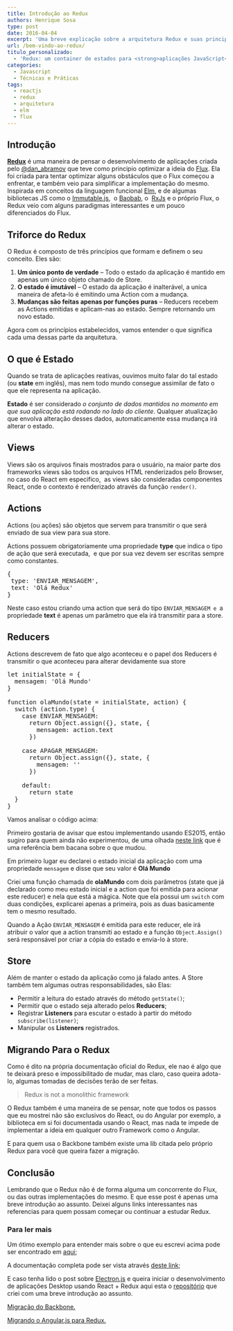 ```yaml
---
title: Introdução ao Redux
authors: Henrique Sosa
type: post
date: 2016-04-04
excerpt: 'Uma breve explicação sobre a arquitetura Redux e suas principais características '
url: /bem-vindo-ao-redux/
titulo_personalizado:
  - 'Redux: um container de estados para <strong>aplicações JavaScript</strong>'
categories:
  - Javascript
  - Técnicas e Práticas
tags:
  - reactjs
  - redux
  - arquitetura
  - elm
  - flux
---
```


## Introdução

**[Redux][1]** é uma maneira de pensar o desenvolvimento de aplicações criada pelo <a href="https://twitter.com/dan_abramov" target="_blank">@dan_abramov</a> que teve como principio optimizar a ideia do <a href="https://facebook.github.io/flux/" target="_blank">Flux</a>. Ela foi criada para tentar optimizar alguns obstáculos que o Flux começou a enfrentar, e também veio para simplificar a implementação do mesmo. Inspirada em conceitos da linguagem funcional <a href="https://elm-lang.org/" target="_blank">Elm</a>, e de algumas bibliotecas JS como o <a href="https://facebook.github.io/immutable-js/" target="_blank">Immutable.js</a>,  o <a href="https://github.com/Yomguithereal/baobab" target="_blank">Baobab</a>, o  <a href="https://github.com/Reactive-Extensions/RxJS" target="_blank">RxJs</a> e o próprio Flux, o Redux veio com alguns paradigmas interessantes e um pouco diferenciados do Flux.

## Triforce do Redux

O Redux é composto de três princípios que formam e definem o seu conceito. Eles são:

  1. **Um único ponto de verdade** &#8211; Todo o estado da aplicação é mantido em apenas um único objeto chamado de Store.
  2. **O estado é imutável** &#8211; O estado da aplicação é inalterável, a unica maneira de afeta-lo é emitindo uma Action com a mudança.
  3. **Mudanças são feitas apenas por funções puras** &#8211; Reducers recebem as Actions emitidas e aplicam-nas ao estado. Sempre retornando um novo estado.

Agora com os princípios estabelecidos, vamos entender o que significa cada uma dessas parte da arquitetura.

## O que é Estado

Quando se trata de aplicações reativas, ouvimos muito falar do tal estado (ou **state** em inglês), mas nem todo mundo consegue assimilar de fato o que ele representa na aplicação.

**Estado** é ser considerado _o conjunto de dados mantidos no momento em que sua aplicação está rodando no lado do cliente_. Qualquer atualização que envolva alteração desses dados, automaticamente essa mudança irá alterar o estado.

## Views

Views são os arquivos finais mostrados para o usuário, na maior parte dos frameworks views são todos os arquivos HTML renderizados pelo Browser, no caso do React em especifico,  as views são consideradas componentes React, onde o contexto é renderizado através da função `render()`.

## Actions

Actions (ou ações) são objetos que servem para transmitir o que será enviado de sua view para sua store.

Actions possuem obrigatoriamente uma propriedade **type** que indica o tipo de ação que será executada,  e que por sua vez devem ser escritas sempre como constantes.

<pre class="lang-javascript">{
 type: 'ENVIAR_MENSAGEM',
 text: 'Olá Redux'
}
</pre>

Neste caso estou criando uma action que será do tipo `ENVIAR_MENSAGEM e `a propriedade **text** é apenas um parâmetro que ela irá transmitir para a store.

## Reducers

Actions descrevem de fato que algo aconteceu e o papel dos Reducers é transmitir o que aconteceu para alterar devidamente sua store

<pre class="lang-javascript">let initialState = {
  mensagem: 'Olá Mundo'
}

function olaMundo(state = initialState, action) {
  switch (action.type) {
    case ENVIAR_MENSAGEM:
      return Object.assign({}, state, {
        mensagem: action.text
      })
    
    case APAGAR_MENSAGEM:
      return Object.assign({}, state, {
        mensagem: ''
      })
    
    default:
      return state
  }
}
</pre>

Vamos analisar o código acima:

Primeiro gostaria de avisar que estou implementando usando ES2015, então sugiro para quem ainda não experimentou, de uma olhada <a href="https://babeljs.io/docs/learn-es2015/" target="_blank">neste link</a> que é uma referência bem bacana sobre o que mudou.

Em primeiro lugar eu declarei o estado inicial da aplicação com uma propriedade `mensagem` e disse que seu valor é **Olá Mundo**

Criei uma função chamada de **olaMundo** com dois parâmetros (state que já declarado como meu estado inicial e a action que foi emitida para acionar este reducer) e nela que está a mágica. Note que ela possui um `switch` com duas condições, explicarei apenas a primeira, pois as duas basicamente tem o mesmo resultado.

Quando a Ação `ENVIAR_MENSAGEM` é emitida para este reducer, ele irá atribuir o valor que a action transmiti ao estado e a função `Object.Assign()` será responsável por criar a cópia do estado e envia-lo à store.

## Store

Além de manter o estado da aplicação como já falado antes. A Store também tem algumas outras responsabilidades, são Elas:

  * Permitir a leitura do estado através do método `getState()`;
  * Permitir que o estado seja alterado pelos **Reducers**;
  * Registrar **Listeners** para escutar o estado à partir do método `subscribe(listener)`;
  * Manipular os **Listeners** registrados.

## 

## Migrando Para o Redux

Como é dito na própria documentação oficial do Redux, ele nao é algo que te deixará preso e impossibilitado de mudar, mas claro, caso queira adota-lo, algumas tomadas de decisões terão de ser feitas.

> Redux is not a monolithic framework

O Redux também é uma maneira de se pensar, note que todos os passos que eu mostrei não são exclusivos do React, ou do Angular por exemplo, a biblioteca em si foi documentada usando o React, mas nada te impede de implementar a ideia em qualquer outro Framework como o Angular.

E para quem usa o Backbone também existe uma lib citada pelo próprio Redux para você que queira fazer a migração.

## Conclusão

Lembrando que o Redux não é de forma alguma um concorrente do Flux, ou das outras implementações do mesmo. E que esse post é apenas uma breve introdução ao assunto. Deixei alguns links interessantes nas referencias para quem possam começar ou continuar a estudar Redux.

### Para ler mais

Um ótimo exemplo para entender mais sobre o que eu escrevi acima pode ser encontrado em <a href="https://github.com/reactjs/redux/tree/master/examples/todomvc" target="_blank">aqui</a>;

A documentação completa pode ser vista através <a href="https://redux.js.org/" target="_blank">deste link</a>;

E caso tenha lido o post sobre <a href="https://tableless.com.br/introducao-ao-electron/" target="_blank">Electron.js</a> e queira iniciar o desenvolvimento de aplicações Desktop usando React + Redux aqui esta o <a href="https://github.com/henriquesosa/electron-intro" target="_blank">repositório</a> que criei com uma breve introdução ao assunto.

<a href="https://github.com/redbooth/backbone-redux" target="_blank">Migração do Backbone.</a>

<a href="https://github.com/wbuchwalter/ng-redux" target="_blank">Migrando o Angular.js para Redux.</a>

 [1]: https://redux.js.org/docs/introduction/index.html